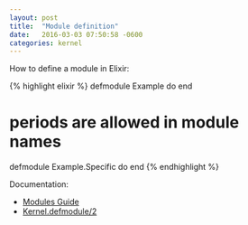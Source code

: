 ```yaml
---
layout: post
title:  "Module definition"
date:   2016-03-03 07:50:58 -0600
categories: kernel
---
```

How to define a module in Elixir:

{% highlight elixir %}
defmodule Example do
end

# periods are allowed in module names
defmodule Example.Specific do
end
{% endhighlight %}

Documentation:

- [Modules Guide](http://elixir-lang.org/getting-started/modules.html)
- [Kernel.defmodule/2](https://hexdocs.pm/elixir/Kernel.html#defmodule/2)
